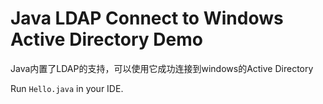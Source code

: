 Java LDAP Connect to Windows Active Directory Demo
==================================================

Java内置了LDAP的支持，可以使用它成功连接到windows的Active Directory

Run `Hello.java` in your IDE.